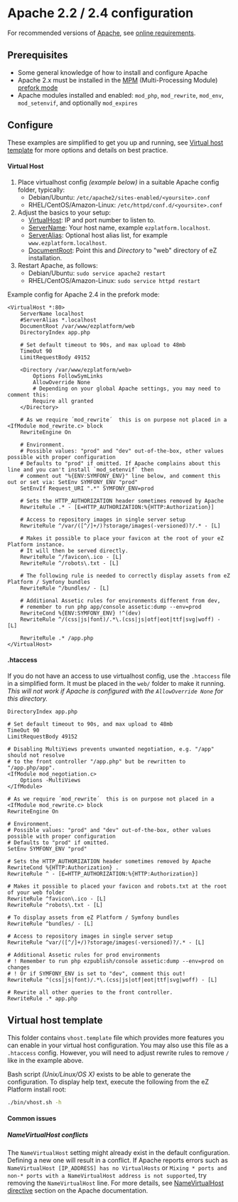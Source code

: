 Apache 2.2 / 2.4  configuration
===============================

For recommended versions of [Apache](https://httpd.apache.org/), see [online requirements](https://doc.ez.no/display/TECHDOC/Requirements).


Prerequisites
-------------
- Some general knowledge of how to install and configure Apache
- Apache 2.x must be installed in the [MPM](https://httpd.apache.org/docs/2.2/mpm.html) (Multi-Processing Module) [prefork mode](https://httpd.apache.org/docs/2.2/mod/prefork.html)
- Apache modules installed and enabled: `mod_php`, `mod_rewrite`, `mod_env`, `mod_setenvif`, and optionally `mod_expires`


Configure
---------
These examples are simplified to get you up and running, see [Virtual host template](#virtual-host-template) for more options and details on best practice.

#### Virtual Host

1. Place virtualhost config *(example below)* in a suitable Apache config folder, typically:
   - Debian/Ubuntu: `/etc/apache2/sites-enabled/<yoursite>.conf`
   - RHEL/CentOS/Amazon-Linux: `/etc/httpd/conf.d/<yoursite>.conf`
2. Adjust the basics to your setup:
   - [VirtualHost](https://httpd.apache.org/docs/2.4/en/mod/core.html#virtualhost): IP and port number to listen to.
   - [ServerName](https://httpd.apache.org/docs/2.4/en/mod/core.html#servername): Your host name, example `ezplatform.localhost`.
   - [ServerAlias](https://httpd.apache.org/docs/2.4/en/mod/core.html#serveralias): Optional host alias list, for example `www.ezplatform.localhost`.
   - [DocumentRoot](https://httpd.apache.org/docs/2.4/en/mod/core.html#documentroot): Point this and *Directory* to "web" directory of eZ installation.
3. Restart Apache, as follows:
   - Debian/Ubuntu: `sudo service apache2 restart`
   - RHEL/CentOS/Amazon-Linux: `sudo service httpd restart`

Example config for Apache 2.4 in the prefork mode:

    <VirtualHost *:80>
        ServerName localhost
        #ServerAlias *.localhost
        DocumentRoot /var/www/ezplatform/web
        DirectoryIndex app.php

        # Set default timeout to 90s, and max upload to 48mb
        TimeOut 90
        LimitRequestBody 49152

        <Directory /var/www/ezplatform/web>
            Options FollowSymLinks
            AllowOverride None
            # Depending on your global Apache settings, you may need to comment this:
            Require all granted
        </Directory>

        # As we require ´mod_rewrite´  this is on purpose not placed in a <IfModule mod_rewrite.c> block
        RewriteEngine On

        # Environment.
        # Possible values: "prod" and "dev" out-of-the-box, other values possible with proper configuration
        # Defaults to "prod" if omitted. If Apache complains about this line and you can't install `mod_setenvif` then
        # comment out "%{ENV:SYMFONY_ENV}" line below, and comment this out or set via: SetEnv SYMFONY_ENV "prod"
        SetEnvIf Request_URI ".*" SYMFONY_ENV=prod

        # Sets the HTTP_AUTHORIZATION header sometimes removed by Apache
        RewriteRule .* - [E=HTTP_AUTHORIZATION:%{HTTP:Authorization}]

        # Access to repository images in single server setup 
        RewriteRule ^/var/([^/]+/)?storage/images(-versioned)?/.* - [L]

        # Makes it possible to place your favicon at the root of your eZ Platform instance.
        # It will then be served directly.
        RewriteRule ^/favicon\.ico - [L]
        RewriteRule ^/robots\.txt - [L]

        # The following rule is needed to correctly display assets from eZ Platform / Symfony bundles
        RewriteRule ^/bundles/ - [L]

        # Additional Assetic rules for environments different from dev,
        # remember to run php app/console assetic:dump --env=prod
        RewriteCond %{ENV:SYMFONY_ENV} !^(dev)
        RewriteRule ^/(css|js|font)/.*\.(css|js|otf|eot|ttf|svg|woff) - [L]

        RewriteRule .* /app.php
    </VirtualHost>


#### .htaccess

If you do not have an access to use virtualhost config, use the `.htaccess` file in a simplified form. It must be placed in the  `web/` folder to make it running. *This will not work if Apache is configured with the `AllowOverride None` for this directory.*

    DirectoryIndex app.php

    # Set default timeout to 90s, and max upload to 48mb
    TimeOut 90
    LimitRequestBody 49152

    # Disabling MultiViews prevents unwanted negotiation, e.g. "/app" should not resolve
    # to the front controller "/app.php" but be rewritten to "/app.php/app".
    <IfModule mod_negotiation.c>
        Options -MultiViews
    </IfModule>

    # As we require ´mod_rewrite´  this is on purpose not placed in a <IfModule mod_rewrite.c> block
    RewriteEngine On

    # Environment.
    # Possible values: "prod" and "dev" out-of-the-box, other values possible with proper configuration
    # Defaults to "prod" if omitted.
    SetEnv SYMFONY_ENV "prod"

    # Sets the HTTP_AUTHORIZATION header sometimes removed by Apache
    RewriteCond %{HTTP:Authorization} .
    RewriteRule ^ - [E=HTTP_AUTHORIZATION:%{HTTP:Authorization}]

    # Makes it possible to placed your favicon and robots.txt at the root of your web folder
    RewriteRule ^favicon\.ico - [L]
    RewriteRule ^robots\.txt - [L]

    # To display assets from eZ Platform / Symfony bundles
    RewriteRule ^bundles/ - [L]

    # Access to repository images in single server setup
    RewriteRule ^var/([^/]+/)?storage/images(-versioned)?/.* - [L]

    # Additional Assetic rules for prod environments
    # ! Remember to run php ezpublish/console assetic:dump --env=prod on changes
    # ! Or if SYMFONY_ENV is set to "dev", comment this out!
    RewriteRule ^(css|js|font)/.*\.(css|js|otf|eot|ttf|svg|woff) - [L]

    # Rewrite all other queries to the front controller.
    RewriteRule .* app.php


Virtual host template
---------------------
This folder contains `vhost.template` file which provides more features you can enable in your virtual host configuration. You may also use this file as a `.htaccess` config. However, you will need to adjust rewrite rules to remove `/` like in the example above.

Bash script *(Unix/Linux/OS X)* exists to be able to generate the configuration. To display help text, execute the following from the eZ Platform install root:
```bash
./bin/vhost.sh -h
```

#### Common issues

##### NameVirtualHost conflicts

The `NameVirtualHost` setting might already exist in the default configuration. Defining a new one will result in a
conflict. If Apache reports errors such as `NameVirtualHost [IP_ADDRESS] has no VirtualHosts` or `Mixing * ports and
non-* ports with a NameVirtualHost address is not supported`, try removing the `NameVirtualHost` line. For more details, see [NameVirtualHost directive](http://httpd.apache.org/docs/2.4/mod/core.html#namevirtualhost) section on the Apache documentation.
